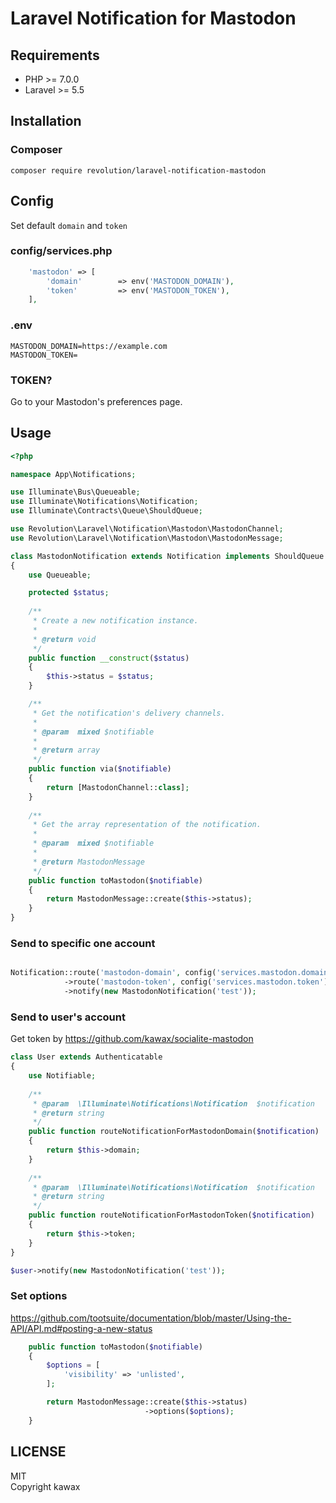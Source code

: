 # Laravel Notification for Mastodon

## Requirements
- PHP >= 7.0.0
- Laravel >= 5.5

## Installation

### Composer
```
composer require revolution/laravel-notification-mastodon
```

## Config

Set default `domain` and `token`

### config/services.php
```php
    'mastodon' => [
        'domain'        => env('MASTODON_DOMAIN'),
        'token'         => env('MASTODON_TOKEN'),
    ],
```

### .env
```
MASTODON_DOMAIN=https://example.com
MASTODON_TOKEN=
```

### TOKEN?
Go to your Mastodon's preferences page.


## Usage


```php
<?php

namespace App\Notifications;

use Illuminate\Bus\Queueable;
use Illuminate\Notifications\Notification;
use Illuminate\Contracts\Queue\ShouldQueue;

use Revolution\Laravel\Notification\Mastodon\MastodonChannel;
use Revolution\Laravel\Notification\Mastodon\MastodonMessage;

class MastodonNotification extends Notification implements ShouldQueue
{
    use Queueable;

    protected $status;
    
    /**
     * Create a new notification instance.
     *
     * @return void
     */
    public function __construct($status)
    {
        $this->status = $status;
    }

    /**
     * Get the notification's delivery channels.
     *
     * @param  mixed $notifiable
     *
     * @return array
     */
    public function via($notifiable)
    {
        return [MastodonChannel::class];
    }
    
    /**
     * Get the array representation of the notification.
     *
     * @param  mixed $notifiable
     *
     * @return MastodonMessage
     */
    public function toMastodon($notifiable)
    {
        return MastodonMessage::create($this->status);
    }
}
```

### Send to specific one account

```php

Notification::route('mastodon-domain', config('services.mastodon.domain'))
            ->route('mastodon-token', config('services.mastodon.token'))
            ->notify(new MastodonNotification('test'));
```

### Send to user's account
Get token by https://github.com/kawax/socialite-mastodon

```php
class User extends Authenticatable
{
    use Notifiable;
    
    /**
     * @param  \Illuminate\Notifications\Notification  $notification
     * @return string
     */
    public function routeNotificationForMastodonDomain($notification)
    {
        return $this->domain;
    }
    
    /**
     * @param  \Illuminate\Notifications\Notification  $notification
     * @return string
     */
    public function routeNotificationForMastodonToken($notification)
    {
        return $this->token;
    }
}
```

```php
$user->notify(new MastodonNotification('test'));
```

### Set options
https://github.com/tootsuite/documentation/blob/master/Using-the-API/API.md#posting-a-new-status

```php
    public function toMastodon($notifiable)
    {        
        $options = [
            'visibility' => 'unlisted',
        ];

        return MastodonMessage::create($this->status)
                              ->options($options);
    }
```


## LICENSE
MIT  
Copyright kawax
